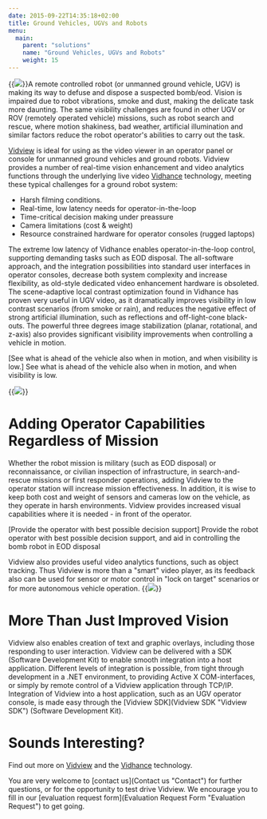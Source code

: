 ```yaml
---
date: 2015-09-22T14:35:18+02:00
title: Ground Vehicles, UGVs and Robots
menu:
  main:
    parent: "solutions"
    name: "Ground Vehicles, UGVs and Robots"
    weight: 15
---
```



{{<img src="img/solutions/ground-vehicles-ugvs-and-robots/too long file name.jpg" class="halfwidth floatright">}}A remote controlled robot (or unmanned ground vehicle, UGV) is making its way to defuse and dispose a suspected bomb/eod. Vision is impaired due to robot vibrations, smoke and dust, making the delicate task more daunting. The same visibility challenges are found in other UGV or ROV (remotely operated vehicle) missions, such as robot search and rescue, where motion shakiness, bad weather, artificial illumination and similar factors reduce the robot operator's abilities to carry out the task.

[Vidview](Vidview "Vidview") is ideal for using as the video viewer in an operator panel or console for unmanned ground vehicles and ground robots. Vidview provides a number of real-time vision enhancement and video analytics functions through the underlying live video [Vidhance](Vidhance "Vidhance") technology<!--more-->, meeting these typical challenges for a ground robot system:

- Harsh filming conditions.
- Real-time, low latency needs for operator-in-the-loop
- Time-critical decision making under preassure
- Camera limitations (cost & weight)
- Resource constrained hardware for operator consoles (rugged laptops)

The extreme low latency of Vidhance enables operator-in-the-loop control, supporting demanding tasks such as EOD disposal. The all-software approach, and the integration possibilities into standard user interfaces in operator consoles, decrease both system complexity and increase flexibility, as old-style dedicated video enhancement hardware is obsoleted. The scene-adaptive local contrast optimization found in Vidhance has proven very useful in UGV video, as it dramatically improves visibility in low contrast scenarios (from smoke or rain), and reduces the negative effect of strong artificial illumination, such as reflections and off-light-cone black-outs. The powerful three degrees image stabilization (planar, rotational, and z-axis) also provides significant visibility improvements when controlling a vehicle in motion.

[See what is ahead of the vehicle also when in motion, and when visibility is low.] See what is ahead of the vehicle also when in motion, and when visibility is low.

{{<img src="img/solutions/ground-vehicles-ugvs-and-robots/atm-imint-kontrast-sno.jpg" class="halfwidth floatright">}}
# Adding Operator Capabilities Regardless of Mission

Whether the robot mission is military (such as EOD disposal) or reconnaissance, or civilian inspection of infrastructure, in search-and-rescue missions or first responder operations, adding Vidview to the operator station will increase mission effectiveness. In addition, it is wise to keep both cost and weight of sensors and cameras low on the vehicle, as they operate in harsh environments. Vidview provides increased visual capabilities where it is needed - in front of the operator.

[Provide the operator with best possible decision support] Provide the robot operator with best possible decision support, and aid in controlling the bomb robot in EOD  disposal

Vidview also provides useful video analytics functions, such as object tracking. Thus Vidview is more than a "smart" video player, as its feedback also can be used for sensor or motor control in "lock on target" scenarios or for more autonomous vehicle operation.
{{<img src="img/solutions/ground-vehicles-ugvs-and-robots/mine_2nd_class_matthew_ludwig.jpg" class="halfwidth floatright">}}

# More Than Just Improved Vision

Vidview also enables creation of text and graphic overlays, including those responding to user interaction. Vidview can be delivered with a SDK (Software Development Kit) to enable smooth integration into a host application. Different levels of integration is possible, from tight through development in a .NET environment, to providing Active X COM-interfaces, or simply by remote control of a Vidview application through TCP/IP. Integration of Vidview into a host application, such as an UGV operator console, is made easy through the [Vidview SDK](Vidview SDK "Vidview SDK") (Software Development Kit).

# Sounds Interesting?

Find out more on [Vidview](Vidview "Vidview") and the [Vidhance](Vidhance "Vidhance") technology.

You are very welcome to [contact us](Contact us "Contact") for further questions, or for the opportunity to test drive Vidview. We encourage you to fill in our [evaluation request form](Evaluation Request Form "Evaluation Request") to get going.
